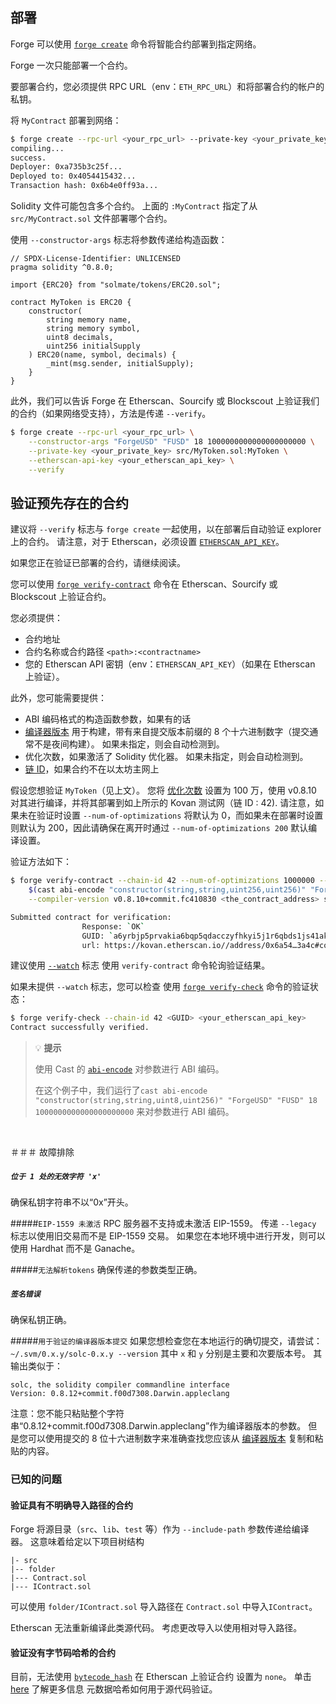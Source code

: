 ## 部署

Forge 可以使用 [`forge create`](../reference/forge/forge-create.md) 命令将智能合约部署到指定网络。

Forge 一次只能部署一个合约。

要部署合约，您必须提供 RPC URL（env：`ETH_RPC_URL`）和将部署合约的帐户的私钥。

将 `MyContract` 部署到网络：

```sh
$ forge create --rpc-url <your_rpc_url> --private-key <your_private_key> src/MyContract.sol:MyContract
compiling...
success.
Deployer: 0xa735b3c25f...
Deployed to: 0x4054415432...
Transaction hash: 0x6b4e0ff93a...
```


Solidity 文件可能包含多个合约。 上面的 `:MyContract` 指定了从 `src/MyContract.sol` 文件部署哪个合约。

使用 `--constructor-args` 标志将参数传递给构造函数：

```solidity
// SPDX-License-Identifier: UNLICENSED
pragma solidity ^0.8.0;

import {ERC20} from "solmate/tokens/ERC20.sol";

contract MyToken is ERC20 {
    constructor(
        string memory name,
        string memory symbol,
        uint8 decimals,
        uint256 initialSupply
    ) ERC20(name, symbol, decimals) {
        _mint(msg.sender, initialSupply);
    }
}
```

此外，我们可以告诉 Forge 在 Etherscan、Sourcify 或 Blockscout 上验证我们的合约（如果网络受支持），方法是传递 `--verify`。

```sh
$ forge create --rpc-url <your_rpc_url> \
    --constructor-args "ForgeUSD" "FUSD" 18 1000000000000000000000 \
    --private-key <your_private_key> src/MyToken.sol:MyToken \
    --etherscan-api-key <your_etherscan_api_key> \
    --verify
```

## 验证预先存在的合约

建议将 `--verify` 标志与 `forge create` 一起使用，以在部署后自动验证 explorer 上的合约。
请注意，对于 Etherscan，必须设置 [`ETHERSCAN_API_KEY`](../reference/config/etherscan.md#etherscan_api_key)。

如果您正在验证已部署的合约，请继续阅读。

您可以使用 [`forge verify-contract`](../reference/forge/forge-verify-contract.md) 命令在 Etherscan、Sourcify 或 Blockscout 上验证合约。

您必须提供：
- 合约地址
- 合约名称或合约路径 `<path>:<contractname>`
- 您的 Etherscan API 密钥（env：`ETHERSCAN_API_KEY`）（如果在 Etherscan 上验证）。

此外，您可能需要提供：
- ABI 编码格式的构造函数参数，如果有的话
- [编译器版本](https://etherscan.io/solcversions) 用于构建，带有来自提交版本前缀的 8 个十六进制数字（提交通常不是夜间构建）。 如果未指定，则会自动检测到。
- 优化次数，如果激活了 Solidity 优化器。 如果未指定，则会自动检测到。
- [链 ID](https://evm-chainlist.netlify.app/)，如果合约不在以太坊主网上

假设您想验证 `MyToken`（见上文）。 您将 [优化次数](../reference/config/solidity-compiler.md#optimizer_runs) 设置为 100 万，使用 v0.8.10 对其进行编译，并将其部署到如上所示的 Kovan 测试网（链 ID : 42). 请注意，如果未在验证时设置 `--num-of-optimizations` 将默认为 0，而如果未在部署时设置则默认为 200，因此请确保在离开时通过 `--num-of-optimizations 200` 默认编译设置。

验证方法如下：

```bash
$ forge verify-contract --chain-id 42 --num-of-optimizations 1000000 --watch --constructor-args \ 
    $(cast abi-encode "constructor(string,string,uint256,uint256)" "ForgeUSD" "FUSD" 18 1000000000000000000000) \
    --compiler-version v0.8.10+commit.fc410830 <the_contract_address> src/MyToken.sol:MyToken <your_etherscan_api_key>

Submitted contract for verification:
                Response: `OK`
                GUID: `a6yrbjp5prvakia6bqp5qdacczyfhkyi5j1r6qbds1js41ak1a`
                url: https://kovan.etherscan.io//address/0x6a54…3a4c#code
```

建议使用 [`--watch`](../reference/forge/forge-verify-contract.md#verify-contract-options) 标志
使用 `verify-contract` 命令轮询验证结果。

如果未提供 `--watch` 标志，您可以检查
使用 [`forge verify-check`](../reference/forge/forge-verify-check.md) 命令的验证状态：

```bash
$ forge verify-check --chain-id 42 <GUID> <your_etherscan_api_key>
Contract successfully verified.
```


> 💡 **提示**
>
> 使用 Cast 的 [`abi-encode`](../reference/cast/cast-abi-encode.md) 对参数进行 ABI 编码。
>
> 在这个例子中，我们运行了`cast abi-encode "constructor(string,string,uint8,uint256)" "ForgeUSD" "FUSD" 18 1000000000000000000000` 来对参数进行 ABI 编码。

<br>

＃＃＃ 故障排除

##### `位于 1 处的无效字符 'x'`

确保私钥字符串不以“0x”开头。

#####`EIP-1559 未激活`
RPC 服务器不支持或未激活 EIP-1559。 传递 `--legacy` 标志以使用旧交易而不是 EIP-1559 交易。 如果您在本地环境中进行开发，则可以使用 Hardhat 而不是 Ganache。

#####`无法解析tokens`
确保传递的参数类型正确。

##### `签名错误`
确保私钥正确。

#####`用于验证的编译器版本提交`
如果您想检查您在本地运行的确切提交，请尝试：`~/.svm/0.x.y/solc-0.x.y --version` 其中 `x` 和
`y` 分别是主要和次要版本号。 其输出类似于：

```ignore
solc, the solidity compiler commandline interface
Version: 0.8.12+commit.f00d7308.Darwin.appleclang
```

注意：您不能只粘贴整个字符串“0.8.12+commit.f00d7308.Darwin.appleclang”作为编译器版本的参数。 但是您可以使用提交的 8 位十六进制数字来准确查找您应该从 [编译器版本](https://etherscan.io/solcversions) 复制和粘贴的内容。

### 已知的问题

#### 验证具有不明确导入路径的合约

Forge 将源目录（`src`、`lib`、`test` 等）作为 `--include-path` 参数传递给编译器。
这意味着给定以下项目树结构

```text
|- src
|-- folder
|--- Contract.sol
|--- IContract.sol
```


可以使用 `folder/IContract.sol` 导入路径在 `Contract.sol` 中导入`IContract`。

Etherscan 无法重新编译此类源代码。 考虑更改导入以使用相对导入路径。

#### 验证没有字节码哈希的合约

目前，无法使用 [`bytecode_hash`](../reference/config/solidity-compiler.md#bytecode_hash) 在 Etherscan 上验证合约
设置为 `none`。
单击[here](https://docs.soliditylang.org/en/v0.8.13/metadata.html#usage-for-source-code-verification) 了解更多信息
元数据哈希如何用于源代码验证。
